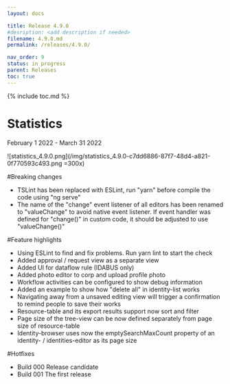 ```yaml
---
layout: docs

title: Release 4.9.0
#desription: <add description if needed>
filename: 4.9.0.md
permalink: /releases/4.9.0/

nav_order: 9
status: in progress
parent: Releases
toc: true
---
```


{% include toc.md %}


# Statistics

February 1 2022 - March 31 2022

![statistics_4.9.0.png](/img/statistics_4.9.0-c7dd6886-87f7-48d4-a821-0f770593c493.png =300x)

#Breaking changes

- TSLint has been replaced with ESLint, run "yarn" before compile the code using "ng serve"
- The name of the "change" event listener of all editors has been renamed to "valueChange" to avoid native event listener. If event handler was defined for "change()" in custom code, it should be adjusted to use "valueChange()"

#Feature highlights

- Using ESLint to find and fix problems. Run yarn lint to start the check
- Added approval / request view as a separate view
- Added UI for dataflow rule (IDABUS only)
- Added photo editor to corp and upload profile photo
- Workflow activities can be configured to show debug information
- Added an example to show how "delete all" in identity-list works
- Navigating away from a unsaved editing view will trigger a confirmation to remind people to save their works
- Resource-table and its export results support now sort and filter
- Page size of the tree-view can be now defined separately from page size of resource-table
- Identity-browser uses now the emptySearchMaxCount property of an identity- / identities-editor as its page size

#Hotfixes

- Build 000
Release candidate
- Build 001
The first release
